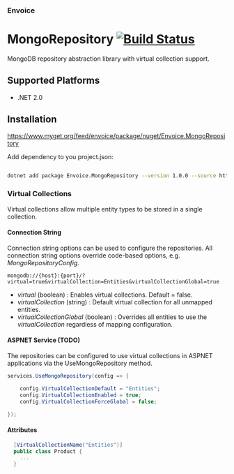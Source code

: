 ### Envoice 

# MongoRepository [![Build Status](https://travis-ci.org/christophla/Envoice.MongoRepository.svg?branch=master)](https://travis-ci.org/christophla/Envoice.MongoRepository)

MongoDB repository abstraction library with virtual collection support.


## Supported Platforms
* .NET 2.0

## Installation

https://www.myget.org/feed/envoice/package/nuget/Envoice.MongoRepository

Add dependency to you project.json:

``` bash

dotnet add package Envoice.MongoRepository --version 1.0.0 --source https://www.myget.org/F/envoice/api/v3/index.json
```

### Virtual Collections

Virtual collections allow multiple entity types to be stored in a single collection.

#### Connection String

Connection string options can be used to configure the repositories. All connection string options override code-based options, e.g. *MongoRepositoryConfig*.

```
mongodb://{host}:{port}/?virtual=true&virtualCollection=Entities&virtualCollectionGlobal=true
```

- *virtual* (boolean) : Enables virtual collections. Default = false. 
- *virtualCollection* (string) : Default virtual collection for all unmapped entities.
- *virtualCollectionGlobal* (boolean) : Overrides all entities to use the *virtualCollection* regardless of mapping configuration.

#### ASPNET Service (TODO)

The repositories can be configured to use virtual collections in ASPNET applications via the UseMongoRepository method.

``` C#
services.UseMongoRepository(config => {

    config.VirtualCollectionDefault = "Entities";
    config.VirtualCollectionEnabled = true;
    config.VirtualCollectionForceGlobal = false;

});
```

#### Attributes

``` C#
  [VirtualCollectionName("Entities")]
  public class Product {
    ...
  }
```
